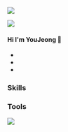  <a href="https://hu-studyrecord.tistory.com/" target="_blank"><img src="https://img.shields.io/badge/T-9cf?style=flat-square&logo=Blog&logoColor=white"/></a>

<img src="https://img.shields.io/badge/#000000?style=flat-square&logo=Android&logoColor=white"/>

#### Hi I'm YouJeong 👋
- 
- 
- 

### Skills

### Tools

<img src="https://img.shields.io/badge/아이콘내용-바탕색?style=flat&logo=로고이름&logoColor=white"/>


<!--
**jeong-sys/jeong-sys** is a ✨ _special_ ✨ repository because its `README.md` (this file) appears on your GitHub profile.

Here are some ideas to get you started:

- 🔭 I’m currently working on ...
- 🌱 I’m currently learning ...
- 👯 I’m looking to collaborate on ...
- 🤔 I’m looking for help with ...
- 💬 Ask me about ...
- 📫 How to reach me: ...
- 😄 Pronouns: ...
- ⚡ Fun fact: ...
-->

</div>
